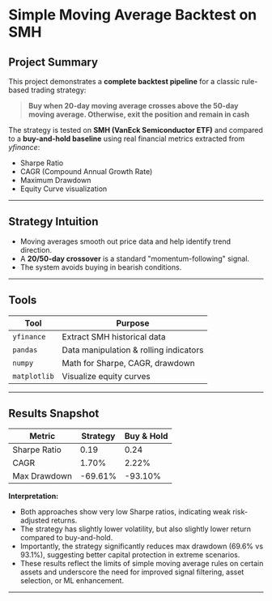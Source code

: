 # Simple Moving Average Backtest on SMH

## Project Summary 

This project demonstrates a **complete backtest pipeline** for a classic rule-based trading strategy:  
> **Buy when 20-day moving average crosses above the 50-day moving average. Otherwise, exit the position and remain in cash**

The strategy is tested on **SMH (VanEck Semiconductor ETF)** and compared to a **buy-and-hold baseline** using real financial metrics extracted from _yfinance_:

- Sharpe Ratio  
- CAGR (Compound Annual Growth Rate)  
- Maximum Drawdown  
- Equity Curve visualization

---


## Strategy Intuition

- Moving averages smooth out price data and help identify trend direction.
- A **20/50-day crossover** is a standard "momentum-following" signal.
- The system avoids buying in bearish conditions.

---

## Tools 

| Tool | Purpose |
|------|---------|
| `yfinance` | Extract SMH historical data |
| `pandas` | Data manipulation & rolling indicators |
| `numpy` | Math for Sharpe, CAGR, drawdown |
| `matplotlib` | Visualize equity curves |

---

## Results Snapshot

| Metric          | Strategy        | Buy & Hold       |
|-----------------|------------------|------------------|
| Sharpe Ratio    | 0.19             | 0.24             |
| CAGR            | 1.70%            | 2.22%            |
| Max Drawdown    | -69.61%          | -93.10%          |

**Interpretation:**

- Both approaches show very low Sharpe ratios, indicating weak risk-adjusted returns.
- The strategy has slightly lower volatility, but also slightly lower return compared to buy-and-hold.
- Importantly, the strategy significantly reduces max drawdown (69.6% vs 93.1%), suggesting better capital protection in extreme scenarios.
- These results reflect the limits of simple moving average rules on certain assets and underscore the need for improved signal filtering, asset selection, or ML enhancement.

---
